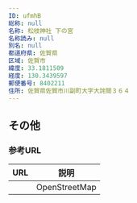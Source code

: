 ```yaml
---
ID: ufmhB
総称: null
名称: 松枝神社 下の宮
名称読み: null
別名: null
都道府県: 佐賀県
区域: 佐賀市
緯度: 33.1811509
経度: 130.3439597
郵便番号: 8402211
住所: 佐賀県佐賀市川副町大字大詫間３６４
---
```


## その他

### 参考URL

| URL | 説明          |
| --- | ------------- |
|     | OpenStreetMap |
